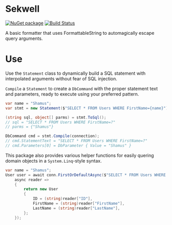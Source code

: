 # Sekwell
[![NuGet package](http://img.shields.io/nuget/v/Sekwell?style=flat&logo=npm)](https://www.nuget.org/packages/Sekwell/ "View this project on NuGet")
[![Build Status](https://travis-ci.com/Shamus03/Sekwell.svg?token=WuKfy3V3Yw7K95LjG4aM&branch=master)](https://travis-ci.com/Shamus03/Sekwell)

A basic formatter that uses FormattableString to automagically escape query arguments.

# Use

Use the `Statement` class to dynamically build a SQL statement with interpolated arguments without fear of SQL injection.

`Compile` a `Statement` to create a `DbCommand` with the proper statement text and parameters, ready to execute using your preferred pattern.

```c#
var name = "Shamus";
var stmt = new Statement($"SELECT * FROM Users WHERE FirstName={name}")

(string sql, object[] parms) = stmt.ToSql();
// sql = "SELECT * FROM Users WHERE FirstName=?"
// parms = {"Shamus"}

DbCommand cmd = stmt.Compile(connection);
// cmd.StatementText = "SELECT * FROM Users WHERE FirstName=?"
// cmd.Parameters[0] = DbParameter { Value = "Shamus" }
```

This package also provides various helper functions for easily quering domain objects in a `System.Linq`-style syntax.

```c#
var name = "Shamus";
User user = await conn.FirstOrDefaultAsync($"SELECT * FROM Users WHERE FirstName={name}",
    async reader =>
    {
        return new User
        {
            ID = (string)reader["ID"],
            FirstName = (string)reader["FirstName"],
            LastName = (string)reader["LastName"],
        };
    });
```
